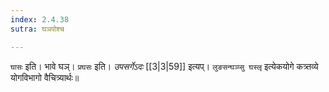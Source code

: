 ```yaml
---
index: 2.4.38
sutra: घञपोश्च

---
```

   `घासः` इति। भावे घञ्। `प्रघसः` इति। _उपसर्गेऽदः_ [[3|3|59]]  इत्यप्। `लुङसन्घञ्प्सु घस्लृ` इत्येकयोगे कत्र्तव्ये योगविभागो वैचित्र्यार्थः॥